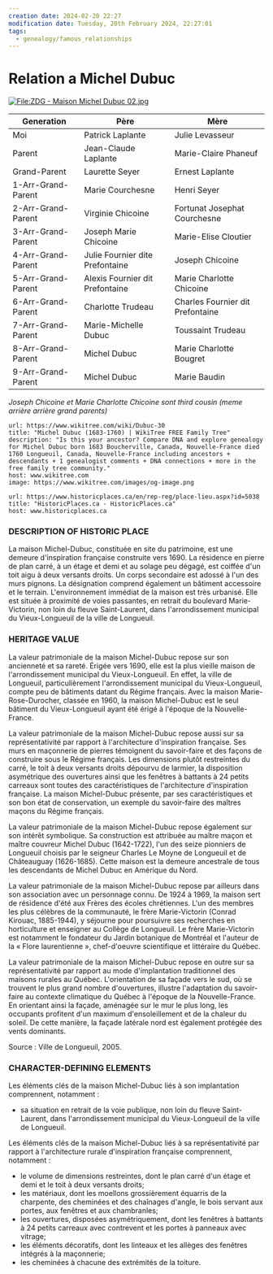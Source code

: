 ```yaml
---
creation date: 2024-02-20 22:27
modification date: Tuesday, 20th February 2024, 22:27:01
tags:
  - genealogy/famous_relationships
---
```

# Relation a Michel Dubuc

[![File:ZDG - Maison Michel Dubuc 02.jpg](https://upload.wikimedia.org/wikipedia/commons/thumb/a/ab/ZDG_-_Maison_Michel_Dubuc_02.jpg/800px-ZDG_-_Maison_Michel_Dubuc_02.jpg?20201026213838)](https://upload.wikimedia.org/wikipedia/commons/a/ab/ZDG_-_Maison_Michel_Dubuc_02.jpg)

| Generation         | Père                            | Mère                             |
| ------------------ | ------------------------------- | -------------------------------- |
| Moi                | Patrick Laplante                | Julie Levasseur                  |
| Parent             | Jean-Claude Laplante            | Marie-Claire Phaneuf             |
| Grand-Parent       | Laurette Seyer                  | Ernest Laplante                  |
| 1-Arr-Grand-Parent | Marie Courchesne                | Henri Seyer                      |
| 2-Arr-Grand-Parent | Virginie Chicoine               | Fortunat Josephat Courchesne     |
| 3-Arr-Grand-Parent | Joseph Marie Chicoine           | Marie-Elise Cloutier             |
| 4-Arr-Grand-Parent | Julie Fournier dite Prefontaine | Joseph Chicoine                  |
| 5-Arr-Grand-Parent | Alexis Fournier dit Prefontaine | Marie Charlotte Chicoine         |
| 6-Arr-Grand-Parent | Charlotte Trudeau               | Charles Fournier dit Prefontaine |
| 7-Arr-Grand-Parent | Marie-Michelle Dubuc            | Toussaint Trudeau                |
| 8-Arr-Grand-Parent | Michel Dubuc                    | Marie Charlotte Bougret          |
| 9-Arr-Grand-Parent | Michel Dubuc                    | Marie Baudin                     |
*Joseph Chicoine et Marie Charlotte Chicoine sont third cousin (meme arrière arrière grand parents)*


```cardlink
url: https://www.wikitree.com/wiki/Dubuc-30
title: "Michel Dubuc (1683-1760) | WikiTree FREE Family Tree"
description: "Is this your ancestor? Compare DNA and explore genealogy for Michel Dubuc born 1683 Boucherville, Canada, Nouvelle-France died 1760 Longueuil, Canada, Nouvelle-France including ancestors + descendants + 1 genealogist comments + DNA connections + more in the free family tree community."
host: www.wikitree.com
image: https://www.wikitree.com/images/og-image.png
```


```cardlink
url: https://www.historicplaces.ca/en/rep-reg/place-lieu.aspx?id=5038
title: "HistoricPlaces.ca - HistoricPlaces.ca"
host: www.historicplaces.ca
```

### DESCRIPTION OF HISTORIC PLACE

La maison Michel-Dubuc, constituée en site du patrimoine, est une demeure d'inspiration française construite vers 1690. La résidence en pierre de plan carré, à un étage et demi et au solage peu dégagé, est coiffée d'un toit aigu à deux versants droits. Un corps secondaire est adossé à l'un des murs pignons. La désignation comprend également un bâtiment accessoire et le terrain. L'environnement immédiat de la maison est très urbanisé. Elle est située à proximité de voies passantes, en retrait du boulevard Marie-Victorin, non loin du fleuve Saint-Laurent, dans l'arrondissement municipal du Vieux-Longueuil de la ville de Longueuil.

### HERITAGE VALUE

La valeur patrimoniale de la maison Michel-Dubuc repose sur son ancienneté et sa rareté. Érigée vers 1690, elle est la plus vieille maison de l'arrondissement municipal du Vieux-Longueuil. En effet, la ville de Longueuil, particulièrement l'arrondissement municipal du Vieux-Longueuil, compte peu de bâtiments datant du Régime français. Avec la maison Marie-Rose-Durocher, classée en 1960, la maison Michel-Dubuc est le seul bâtiment du Vieux-Longueuil ayant été érigé à l'époque de la Nouvelle-France. 

La valeur patrimoniale de la maison Michel-Dubuc repose aussi sur sa représentativité par rapport à l'architecture d'inspiration française. Ses murs en maçonnerie de pierres témoignent du savoir-faire et des façons de construire sous le Régime français. Les dimensions plutôt restreintes du carré, le toit à deux versants droits dépourvu de larmier, la disposition asymétrique des ouvertures ainsi que les fenêtres à battants à 24 petits carreaux sont toutes des caractéristiques de l'architecture d'inspiration française. La maison Michel-Dubuc présente, par ses caractéristiques et son bon état de conservation, un exemple du savoir-faire des maîtres maçons du Régime français. 

La valeur patrimoniale de la maison Michel-Dubuc repose également sur son intérêt symbolique. Sa construction est attribuée au maître maçon et maître couvreur Michel Dubuc (1642-1722), l'un des seize pionniers de Longueuil choisis par le seigneur Charles Le Moyne de Longueuil et de Châteauguay (1626-1685). Cette maison est la demeure ancestrale de tous les descendants de Michel Dubuc en Amérique du Nord. 

La valeur patrimoniale de la maison Michel-Dubuc repose par ailleurs dans son association avec un personnage connu. De 1924 à 1969, la maison sert de résidence d'été aux Frères des écoles chrétiennes. L'un des membres les plus célèbres de la communauté, le frère Marie-Victorin (Conrad Kirouac, 1885-1944), y séjourne pour poursuivre ses recherches en horticulture et enseigner au Collège de Longueuil. Le frère Marie-Victorin est notamment le fondateur du Jardin botanique de Montréal et l'auteur de la « Flore laurentienne », chef-d'oeuvre scientifique et littéraire du Québec. 

La valeur patrimoniale de la maison Michel-Dubuc repose en outre sur sa représentativité par rapport au mode d'implantation traditionnel des maisons rurales au Québec. L'orientation de sa façade vers le sud, où se trouvent le plus grand nombre d'ouvertures, illustre l'adaptation du savoir-faire au contexte climatique du Québec à l'époque de la Nouvelle-France. En orientant ainsi la façade, aménagée sur le mur le plus long, les occupants profitent d'un maximum d'ensoleillement et de la chaleur du soleil. De cette manière, la façade latérale nord est également protégée des vents dominants.

Source : Ville de Longueuil, 2005.  

### CHARACTER-DEFINING ELEMENTS

Les éléments clés de la maison Michel-Dubuc liés à son implantation comprennent, notamment :  
- sa situation en retrait de la voie publique, non loin du fleuve Saint-Laurent, dans l'arrondissement municipal du Vieux-Longueuil de la ville de Longueuil.

Les éléments clés de la maison Michel-Dubuc liés à sa représentativité par rapport à l'architecture rurale d'inspiration française comprennent, notamment :  
- le volume de dimensions restreintes, dont le plan carré d'un étage et demi et le toit à deux versants droits;  
- les matériaux, dont les moellons grossièrement équarris de la charpente, des cheminées et des chaînages d'angle, le bois servant aux portes, aux fenêtres et aux chambranles;  
- les ouvertures, disposées asymétriquement, dont les fenêtres à battants à 24 petits carreaux avec contrevent et les portes à panneaux avec vitrage;  
- les éléments décoratifs, dont les linteaux et les allèges des fenêtres intégrés à la maçonnerie;  
- les cheminées à chacune des extrémités de la toiture.

